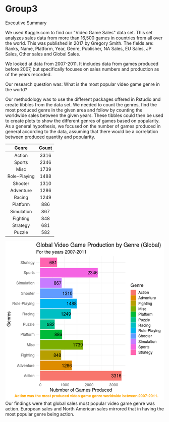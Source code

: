 # Group3
Executive Summary


We used Kaggle.com to find our "Video Game Sales" data set. This set analyzes sales data from more than 16,500 games in countries from all over the world. This was published in 2017 by Gregory Smith. 
The fields are: 
Ranks, Name, Platform, Year, Genre, Publisher, NA Sales, EU Sales, JP Sales, Other sales and Global Sales. 


We looked at data from 2007-2011.  It includes data from games produced before 2007, but specifically focuses on sales numbers and production as of the years recorded.


Our research question was:
What is the most popular video game genre in the world? 


Our methodology was to use the different packages offered in Rstudio and create tibbles from the data set. We needed to count the genres, find the most produced genre in the given area and follow by counting the worldwide sales between the given years. These tibbles could then be used to create plots to show the different genres of games based on popularity.  As a general hypothesis, we focused on the number of games produced in general according to the data, assuming that there would be a correlation between produced quantity and popularity.

| Genre | Count |
|:---:|:---:|
| Action | 3316 |
| Sports | 2346 |
| Misc   | 1739 |
| Role-Playing | 1488 |
| Shooter | 1310 |
| Adventure | 1286 |
| Racing | 1249 |
| Platform | 886 |
| Simulation | 867 |
| Fighting | 848 |
| Strategy | 681 |
| Puzzle | 582 |

![Plot of game sales, organized by Genre](./presentation_files/figure-html/production-plot-1.png "Production data by genre.") 
<br />
Our findings were that global sales most popular video game genre was action. European sales and North American sales mirrored that in having the most popular genre being action. 


